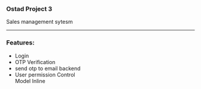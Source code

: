 <h3>Ostad Project 3</h3>
<p>Sales management sytesm </p>
<hr>

<h3>Features: </h3>
<ul>
 <li>Login </li>
 <li>OTP Verification </li>
 <li>send otp to email backend </li>
 <li>User permission Control</li>
 </li>Model Inline </li>

</ul>